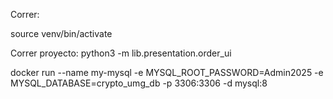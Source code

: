 Correr:

source venv/bin/activate

Correr proyecto:
python3 -m lib.presentation.order_ui



docker run --name my-mysql -e MYSQL_ROOT_PASSWORD=Admin2025 -e MYSQL_DATABASE=crypto_umg_db -p 3306:3306 -d mysql:8